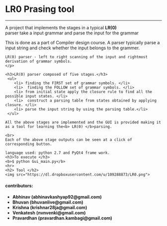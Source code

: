 <h1>LR0 Prasing tool</h1>
<hr>

<p>
	<p>A project that implements the stages in a typical <b>LR(0)</b>
	<br>parser take a input grammar and parse the input for the grammar </p>
	<p>This is done as a part of Compiler design course.
	A parser typically parse a input string and check whether the input belongs to the grammer.
	
	LR(0) parser - left to right scanning of the input and rightmost derivation of grammar symbols.
	</p>
	
	<h3>LR(0) parser composed of five stages.</h3>
	 <ul>
	 	<li> finding the FIRST set of grammar symbols. </li>
	 	<li>  finding the FOLLOW set of grammar symbols. </li>
	 	<li> from initial state apply the closure rule to find all the possible input states. </li>
	 	<li>  construct a parsing table from states obtained by applying closure. </li>
	 	<li> parse the input string by using the parsing table.</li>
	 </ul>
	
	All the above stages are implemented and the GUI is provided making it as a tool for learning the<b> LR(0) </b>parsing. 
	
	<br>
	Each of the above stage outputs can be seen at a click of corresponding button.
	
	language used: python 2.7 and PyQt4 frame work.
	<h3>To execute </h3>
	<b>$ python Gui_main.py</b>
	<hr>
	<h2> Tool </h2>
	<img src="https://dl.dropboxusercontent.com/u/109288873/LR0.png">
</p>

<p>
	<h4> contributors: <h4>
  <ul>
    <li> Abhinav (abhinavkashyap92@gmail.com) </li>
    <li> Bhuvan (bhuvanlive@gmail.com) </li>
    <li> Krishna (krishnar28ja@gmail.com)</li>
    <li> Venkatesh (nvnvenki@gmail.com)</li>
    <li> Pravardhan (pravardhan.kambagi@gmail.com) </li>
  </ul>
</p>
